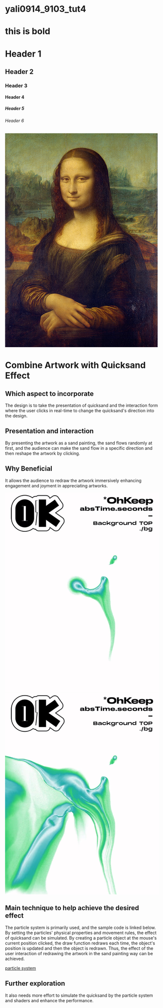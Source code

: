 # yali0914_9103_tut4


# this is bold


# Header 1
## Header 2
### Header 3
#### Header 4
##### Header 5
###### Header 6


![the mona lisa](assets/Mona_Lisa_by_Leonardo_da_Vinci_500_x_700.jpg)

# Combine Artwork with Quicksand Effect
## Which aspect to incorporate
The design is to take the presentation of quicksand and the interaction form where the user clicks in real-time to change the quicksand's direction into the design.

## Presentation and interaction
By presenting the artwork as a sand painting, the sand flows randomly at first, and the audience can make the sand flow in a specific direction and then reshape the artwork by clicking.

## Why Beneficial
It allows the audience to redraw the artwork immersively enhancing engagement and joyment in appreciating artworks.

![quicksandexample1](assets/quicksand_example1.jpeg)
![quicksandexample2](assets/quicksand_example2.jpeg)

## Main technique to help achieve the desired effect
The particle system is primarily used, and the sample code is linked below. By setting the particles' physical properties and movement rules, the effect of quicksand can be simulated. By creating a particle object at the mouse's current position clicked, the draw function redraws each time, the object's position is updated and then the object is redrawn. Thus, the effect of the user interaction of redrawing the artwork in the sand painting way can be achieved. 

[particle system](https://p5js.org/examples/simulate-particle-system.html)

## Further exploration
It also needs more effort to simulate the quicksand by the particle system and shaders and enhance the performance.

